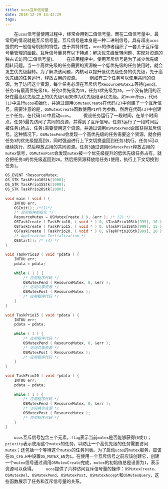 ```yaml
---
title: ucos互斥信号量
date: 2018-12-29 13:42:29
tags:
---
```

&emsp;&emsp;在`ucos`信号量使用过程中，经常会用到二值信号量。而在二值信号量中，最常用的情况就是互斥信号量。互斥信号是本身是一种二进制信号，具有超出`ucos`提供的一般信号机制的特性。由于其特殊性，`ucos`的作者组织了一套关于互斥信号量管理的函数。互斥信号量具有以下特点：解决优先级反转问题、实现对资源的独占式访问(二值信号量)。
&emsp;&emsp;在应用程序中，使用互斥信号是为了减少优先级翻转问题。当一个高优先级的任务需要的资源被一个低优先级的任务使用时，就会发生优先级翻转。为了解决该问题，内核可以提升低优先级任务的优先级，先于高优先级的任务运行，释放占用的资源。
&emsp;&emsp;例如有三个任务可以使用共同的资源，为了访问这个资源，每个任务必须在互斥信号`ResourceMutex上`等待(`pend`)。任务`1`有最高优先级`10`，任务`2`优先级为`15`，任务`3`优先级为`20`。一个没有使用的正好在最高优先级之上的优先级`9`用来作为优先级继承优先级。如main所示，代码`(1)`中进行`ucos`初始化，并通过调用`OSMutexCreate`在代码`(2)`中创建了一个互斥信号。需要注意的是，`OSMutexCreate`函数使用`PIP`作为参数。然后在代码`(3)`中创建三个任务，在代码`(4)`中启动`ucos`。
&emsp;&emsp;假设任务运行了一段时间，在某个时间点，任务`3`最先访问了共同的资源，并得到了互斥信号。任务`3`运行了一段时间后被任务`1`抢占，任务`1`需要使用这个资源，并通过调用`OSMutexPend`企图获得互斥信号。这种情况下，`OSMutexPend`会发现一个高优先级的任务需要这个资源，就会把任务`3`的优先级提高到`9`，同时强迫进行上下文切换退回到任务`3`执行。任务`3`可以继续执行，然后释放占用的共同资源。任务`3`通过调用`OSMutexPost`释放占用的`mutex`信号，`OSMutexPost`会发现`mutex`被一个优先级提升的低优先级任务占有，就会把任务`3`的优先级返回到`20`。然后把资源释放给任务`1`使用，执行上下文切换到任务`1`。

``` c
OS_EVENT *ResourceMutex;
OS_STK TaskPrio10Stk[1000];
OS_STK TaskPrio15Stk[1000];
OS_STK TaskPrio20Stk[1000];
​
void main ( void ) {
    INT8U err;
    OSInit(); /*(1)*/
    /* 应用程序初始化 */
    ResourceMutex = OSMutexCreate ( 9, &err ); /* (2) */
    OSTaskCreate ( TaskPrio10, ( void * ) 0, &TaskPrio10Stk[999], 10 ); /* (3) */
    OSTaskCreate ( TaskPrio15, ( void * ) 0, &TaskPrio15Stk[999], 15 );
    OSTaskCreate ( TaskPrio20, ( void * ) 0, &TaskPrio20Stk[999], 20 );
    /* Application Initialization */
    OSStart(); /* (4) */
}
​
void TaskPrio10 ( void *pdata ) {
    INT8U err;
    pdata = pdata;
​
    while ( 1 ) {
        /* 应用程序代码 */
        OSMutexPend ( ResourceMutex, 0, &err );
        /* 访问共享资源 */
        OSMutexPost ( ResourceMutex );
        /* 应用程序代码 */
    }
}
​
void TaskPrio15 ( void *pdata ) {
    INT8U err;
    pdata = pdata;
​
    while ( 1 ) {
        /* 应用程序代码 */
        OSMutexPend ( ResourceMutex, 0, &err );
        /* 访问共享资源 */
        OSMutexPost ( ResourceMutex );
        /* 应用程序代码 */
    }
}
​
void TaskPrio20 ( void *pdata ) {
    INT8U err;
    pdata = pdata;
​
    while ( 1 ) {
        /* 应用程序代码 */
        OSMutexPend ( ResourceMutex, 0, &err );
        /* 访问共享资源 */
        OSMutexPost ( ResourceMutex );
        /* 应用程序代码 */
    }
}
```

&emsp;&emsp;`ucos`互斥信号包含三个元素，`flag`表示当前`mutex`是否能够获得(`0`或`1`)；`priority`表示使用这个`mutex`的任务，以防止一个高优先级的任务需要访问`mutex`；还包括一个等待这个`mutex`的任务列表。为了启动`ucos`的`mutex`服务，应该在`OS_CFG.H`中设置`OS_MUTEX_EN`为`1`。在使用一个互斥信号之前应该创建它，创建一个`mutex`信号通过调用`OSMutexCreate`完成，`mutex`的初始值总是设置为`1`，表示资源可以获得。
&emsp;&emsp;`ucos`提供了六种访问互斥信号量的操作：`OSMutexCreate`、`OSMutexDel`、`OSMutexPend`、`OSMutexPost`、`OSMutexAccept`和`OSMutexQuery`，这些函数展示了任务和互斥信号量的关系。